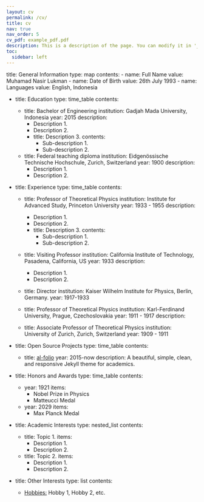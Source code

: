 ```yaml
---
layout: cv
permalink: /cv/
title: cv
nav: true
nav_order: 5
cv_pdf: example_pdf.pdf
description: This is a description of the page. You can modify it in '_pages/cv.md'. You can also change or remove the top pdf download button.
toc:
  sidebar: left
---
```

title: General Information
  type: map
  contents:
    - name: Full Name
      value: Muhamad Nasir Lukman
    - name: Date of Birth
      value: 26th July 1993
    - name: Languages
      value: English, Indonesia

- title: Education
  type: time_table
  contents:
    - title: Bachelor of Engineering
      institution: Gadjah Mada University, Indonesia
      year: 2015
      description:
        - Description 1.
        - Description 2.
        - title: Description 3.
          contents:
            - Sub-description 1.
            - Sub-description 2.
    - title: Federal teaching diploma
      institution: Eidgenössische Technische Hochschule, Zurich, Switzerland
      year: 1900
      description:
        - Description 1.
        - Description 2.

- title: Experience
  type: time_table
  contents:
    - title: Professor of Theoretical Physics
      institution: Institute for Advanced Study, Princeton University
      year: 1933 - 1955
      description:
        - Description 1.
        - Description 2.
        - title: Description 3.
          contents:
            - Sub-description 1.
            - Sub-description 2.
    - title: Visiting Professor
      institution: California Institute of Technology, Pasadena, California, US
      year: 1933
      description:
        - Description 1.
        - Description 2.

    - title: Director
      institution: Kaiser Wilhelm Institute for Physics, Berlin, Germany.
      year: 1917-1933

    - title: Professor of Theoretical Physics
      institution: Karl-Ferdinand University, Prague, Czechoslovakia
      year: 1911 - 1917
      description:

    - title: Associate Professor of Theoretical Physics
      institution: University of Zurich, Zurich, Switzerland
      year: 1909 - 1911

- title: Open Source Projects
  type: time_table
  contents:
    - title: <a href="https://github.com/alshedivat/al-folio">al-folio</a>
      year: 2015-now
      description: A beautiful, simple, clean, and responsive Jekyll theme for academics.

- title: Honors and Awards
  type: time_table
  contents:
    - year: 1921
      items:
        - Nobel Prize in Physics
        - Matteucci Medal
    - year: 2029
      items:
        - Max Planck Medal

- title: Academic Interests
  type: nested_list
  contents:
    - title: Topic 1.
      items:
        - Description 1.
        - Description 2.
    - title: Topic 2.
      items:
        - Description 1.
        - Description 2.

- title: Other Interests
  type: list
  contents:
    - <u>Hobbies:</u> Hobby 1, Hobby 2, etc.
